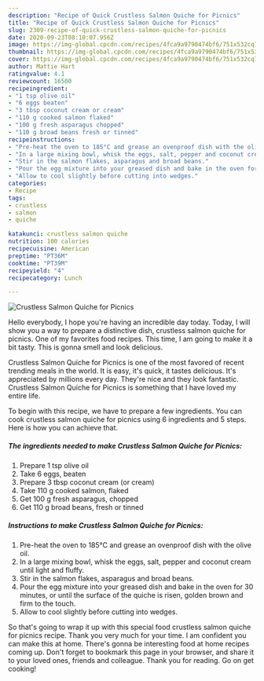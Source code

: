```yaml
---
description: "Recipe of Quick Crustless Salmon Quiche for Picnics"
title: "Recipe of Quick Crustless Salmon Quiche for Picnics"
slug: 2309-recipe-of-quick-crustless-salmon-quiche-for-picnics
date: 2020-09-23T08:10:07.956Z
image: https://img-global.cpcdn.com/recipes/4fca9a9790474bf6/751x532cq70/crustless-salmon-quiche-for-picnics-recipe-main-photo.jpg
thumbnail: https://img-global.cpcdn.com/recipes/4fca9a9790474bf6/751x532cq70/crustless-salmon-quiche-for-picnics-recipe-main-photo.jpg
cover: https://img-global.cpcdn.com/recipes/4fca9a9790474bf6/751x532cq70/crustless-salmon-quiche-for-picnics-recipe-main-photo.jpg
author: Mattie Hart
ratingvalue: 4.1
reviewcount: 16500
recipeingredient:
- "1 tsp olive oil"
- "6 eggs beaten"
- "3 tbsp coconut cream or cream"
- "110 g cooked salmon flaked"
- "100 g fresh asparagus chopped"
- "110 g broad beans fresh or tinned"
recipeinstructions:
- "Pre-heat the oven to 185°C and grease an ovenproof dish with the olive oil."
- "In a large mixing bowl, whisk the eggs, salt, pepper and coconut cream until light and fluffy."
- "Stir in the salmon flakes, asparagus and broad beans."
- "Pour the egg mixture into your greased dish and bake in the oven for 30 minutes, or until the surface of the quiche is risen, golden brown and firm to the touch."
- "Allow to cool slightly before cutting into wedges."
categories:
- Recipe
tags:
- crustless
- salmon
- quiche

katakunci: crustless salmon quiche 
nutrition: 100 calories
recipecuisine: American
preptime: "PT36M"
cooktime: "PT39M"
recipeyield: "4"
recipecategory: Lunch

---
```



![Crustless Salmon Quiche for Picnics](https://img-global.cpcdn.com/recipes/4fca9a9790474bf6/751x532cq70/crustless-salmon-quiche-for-picnics-recipe-main-photo.jpg)

Hello everybody, I hope you're having an incredible day today. Today, I will show you a way to prepare a distinctive dish, crustless salmon quiche for picnics. One of my favorites food recipes. This time, I am going to make it a bit tasty. This is gonna smell and look delicious.



Crustless Salmon Quiche for Picnics is one of the most favored of recent trending meals in the world. It is easy, it's quick, it tastes delicious. It's appreciated by millions every day. They're nice and they look fantastic. Crustless Salmon Quiche for Picnics is something that I have loved my entire life.


To begin with this recipe, we have to prepare a few ingredients. You can cook crustless salmon quiche for picnics using 6 ingredients and 5 steps. Here is how you can achieve that.

<!--inarticleads1-->

##### The ingredients needed to make Crustless Salmon Quiche for Picnics:

1. Prepare 1 tsp olive oil
1. Take 6 eggs, beaten
1. Prepare 3 tbsp coconut cream (or cream)
1. Take 110 g cooked salmon, flaked
1. Get 100 g fresh asparagus, chopped
1. Get 110 g broad beans, fresh or tinned




<!--inarticleads2-->

##### Instructions to make Crustless Salmon Quiche for Picnics:

1. Pre-heat the oven to 185°C and grease an ovenproof dish with the olive oil.
1. In a large mixing bowl, whisk the eggs, salt, pepper and coconut cream until light and fluffy.
1. Stir in the salmon flakes, asparagus and broad beans.
1. Pour the egg mixture into your greased dish and bake in the oven for 30 minutes, or until the surface of the quiche is risen, golden brown and firm to the touch.
1. Allow to cool slightly before cutting into wedges.




So that's going to wrap it up with this special food crustless salmon quiche for picnics recipe. Thank you very much for your time. I am confident you can make this at home. There's gonna be interesting food at home recipes coming up. Don't forget to bookmark this page in your browser, and share it to your loved ones, friends and colleague. Thank you for reading. Go on get cooking!
